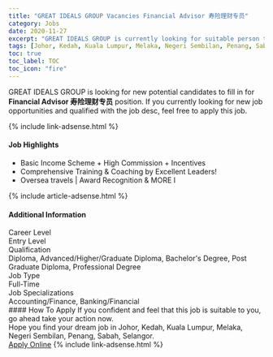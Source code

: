 ```yaml
---
title: "GREAT IDEALS GROUP Vacancies Financial Advisor 寿险理财专员" 
category: Jobs 
date: 2020-11-27 
excerpt: "GREAT IDEALS GROUP is currently looking for suitable person to fill in the Financial Advisor 寿险理财专员 which positioned at Johor, Kedah, Kuala Lumpur, Melaka, Negeri Sembilan, Penang, Sabah, Selangor" 
tags: [Johor, Kedah, Kuala Lumpur, Melaka, Negeri Sembilan, Penang, Sabah, Selangor] 
toc: true 
toc_label: TOC 
toc_icon: "fire" 
--- 
```


<p>GREAT IDEALS GROUP is looking for new potential candidates to fill in for <b>Financial Advisor 寿险理财专员</b> position. If you currently looking for new job opportunities and qualified with the job desc, feel free to apply this job.
</p>{% include link-adsense.html %} 
<div><div><div><h4>Job Highlights</h4></div></div><div><ul><li><div><div><div><div></div></div></div><div><span>Basic Income Scheme + High Commission +  Incentives</span></div></div></li><li><div><div><div><div></div></div></div><div><span>Comprehensive Training &amp; Coaching by Excellent Leaders!</span></div></div></li><li><div><div><div><div></div></div></div><div><span>Oversea travels | Award Recognition &amp; MORE I</span></div></div></li></ul></div></div> 
{% include article-adsense.html %} 
<div><div><div><h4>Additional Information</h4></div></div><div><div><div><div><div><div><div><div><span>Career Level</span></div></div><div><span>Entry Level</span></div></div></div></div><div><div><div><div><div><span>Qualification</span></div></div><div><span>Diploma, Advanced/Higher/Graduate Diploma, Bachelor's Degree, Post Graduate Diploma, Professional Degree</span></div></div></div></div><div><div><div><div><div><span>Job Type</span></div></div><div><span>Full-Time</span></div></div></div></div><div><div><div><div><div><span>Job Specializations</span></div></div><div><span>Accounting/Finance, Banking/Financial</span></div></div></div></div></div></div></div></div> 
#### How To Apply 
If you confident and feel that this job is suitable to you, go ahead take your action now. <br/> 
Hope you find your dream job in Johor, Kedah, Kuala Lumpur, Melaka, Negeri Sembilan, Penang, Sabah, Selangor. <br/> 
<a href="https://www.jobstreet.com.my/en/job/financial-advisor-寿险理财专员-4431858?jobId=jobstreet-my-job-4431858&sectionRank=22&token=0~ac4f422c-efb1-4b49-bc7a-95b0ba7da1f2&fr=SRP%20View%20In%20New%20Ta" class="btn btn--info" target="_blank" rel="nofollow noopenner">Apply Online</a> 
{% include link-adsense.html %} 